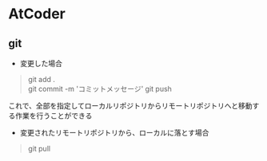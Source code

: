 # AtCoder


## git 
- 変更した場合
> git add .   
> git commit -m 'コミットメッセージ'
> git push   

これで、全部を指定してローカルリポジトリからリモートリポジトリへと移動する作業を行うことができる

- 変更されたリモートリポジトリから、ローカルに落とす場合
> git pull

